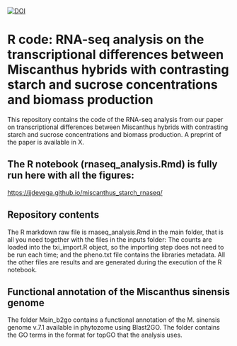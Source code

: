 [![DOI](https://zenodo.org/badge/264660086.svg)](https://zenodo.org/badge/latestdoi/264660086)

# R code: RNA-seq analysis on the transcriptional differences between Miscanthus hybrids with contrasting starch and sucrose concentrations and biomass production

This repository contains the code of the RNA-seq analysis from our paper on transcriptional differences between Miscanthus hybrids with contrasting starch and sucrose concentrations and biomass production. A preprint of the paper is available in X.

## The R notebook (rnaseq_analysis.Rmd) is fully run here with all the figures:
https://jjdevega.github.io/miscanthus_starch_rnaseq/

## Repository contents
The R markdown raw file is rnaseq_analysis.Rmd in the main folder, that is all you need together with the files in the inputs folder: The counts are loaded into the txi_import.R object, so the importing step does not need to be run each time; and the pheno.txt file contains the libraries metadata. All the other files are results and are generated during the execution of the R notebook.

## Functional annotation of the Miscanthus sinensis genome
The folder Msin_b2go contains a functional annotation of the M. sinensis genome v.7.1 available in phytozome using Blast2GO. The folder contains the GO terms in the format for topGO that the analysis uses.
